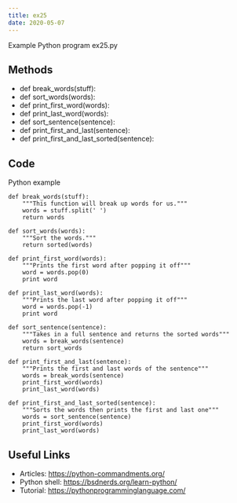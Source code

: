 ```yaml
---
title: ex25
date: 2020-05-07
---
```

Example Python program ex25.py


## Methods

* def break_words(stuff):
* def sort_words(words):
* def print_first_word(words):
* def print_last_word(words):
* def sort_sentence(sentence):
* def print_first_and_last(sentence):
* def print_first_and_last_sorted(sentence):

## Code

Python example

    def break_words(stuff):
    	"""This function will break up words for us."""
    	words = stuff.split(' ')
    	return words
    
    def sort_words(words):
    	"""Sort the words."""
    	return sorted(words)
    
    def print_first_word(words):
    	"""Prints the first word after popping it off"""
    	word = words.pop(0)
    	print word
    
    def print_last_word(words):
    	"""Prints the last word after popping it off"""
    	word = words.pop(-1)
    	print word
    
    def sort_sentence(sentence):
    	"""Takes in a full sentence and returns the sorted words"""
    	words = break_words(sentence)
    	return sort_words
    
    def print_first_and_last(sentence):
    	"""Prints the first and last words of the sentence"""
    	words = break_words(sentence)
    	print_first_word(words)
    	print_last_word(words)
    
    def print_first_and_last_sorted(sentence):
    	"""Sorts the words then prints the first and last one"""
    	words = sort_sentence(sentence)
    	print_first_word(words)
    	print_last_word(words)

## Useful Links

- Articles: https://python-commandments.org/
- Python shell: https://bsdnerds.org/learn-python/
- Tutorial: https://pythonprogramminglanguage.com/
